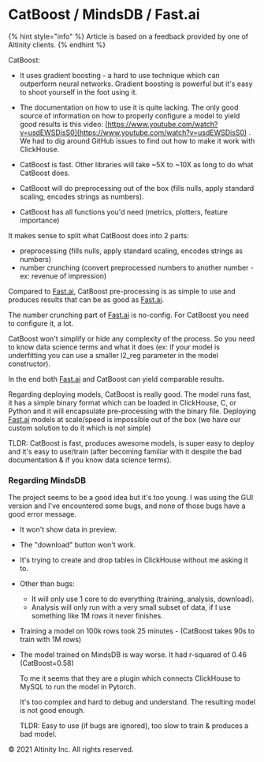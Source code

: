# CatBoost / MindsDB /  Fast.ai

{% hint style="info" %}
Article is based on a feedback provided by one of Altinity clients.
{% endhint %}

CatBoost:

- It uses gradient boosting - a hard to use technique which can outperform neural networks. Gradient boosting is powerful but it's easy to shoot yourself in the foot using it.

- The documentation on how to use it is quite lacking. The only good source of information on how to properly configure a model to yield good results is this video: [https://www.youtube.com/watch?v=usdEWSDisS0](https://www.youtube.com/watch?v=usdEWSDisS0) . We had to dig around GitHub issues to find out how to make it work with ClickHouse.

- CatBoost is fast. Other libraries will take ~5X to ~10X as long to do what CatBoost does.  
- CatBoost will do preprocessing out of the box \(fills nulls, apply standard scaling, encodes strings as numbers\).  
- CatBoost has all functions you'd need \(metrics, plotters, feature importance\)

It makes sense to split what CatBoost does into 2 parts:  
- preprocessing \(fills nulls, apply standard scaling, encodes strings as numbers\)  
- number crunching \(convert preprocessed numbers to another number - ex: revenue of impression\)

Compared to [Fast.ai](http://fast.ai/), CatBoost pre-processing is as simple to use and produces results that can be as good as [Fast.ai](http://fast.ai/). 

The number crunching part of [Fast.ai](http://fast.ai/) is no-config. For CatBoost you need to configure it, a lot.

CatBoost won't simplify or hide any complexity of the process. So you need to know data science terms and what it does \(ex: if your model is underfitting you can use a smaller l2\_reg parameter in the model constructor\).

In the end both [Fast.ai](http://fast.ai/) and CatBoost can yield comparable results.

Regarding deploying models, CatBoost is really good. The model runs fast, it has a simple binary format which can be loaded in ClickHouse, C, or Python and it will encapsulate pre-processing with the binary file. Deploying [Fast.ai](http://fast.ai/) models at scale/speed is impossible out of the box \(we have our custom solution to do it which is not simple\)

TLDR: CatBoost is fast, produces awesome models, is super easy to deploy and it's easy to use/train \(after becoming familiar with it despite the bad documentation & if you know data science terms\).  

### Regarding MindsDB

The project seems to be a good idea but it's too young. I was using the GUI version and I've encountered some bugs, and none of those bugs have a good error message.

* It won't show data in preview.
* The "download" button won't work.
* It's trying to create and drop tables in ClickHouse without me asking it to.

* Other than bugs:
  * It will only use 1 core to do everything \(training, analysis, download\).
  * Analysis will only run with a very small subset of data, if I use something like 1M rows it never finishes.
* Training a model on 100k rows took 25 minutes - \(CatBoost takes 90s to train with 1M rows\)
* The model trained on MindsDB is way worse. It had r-squared of 0.46 \(CatBoost=0.58\)

  To me it seems that they are a plugin which connects ClickHouse to MySQL to run the model in Pytorch.

  It's too complex and hard to debug and understand. The resulting model is not good enough.

  TLDR: Easy to use \(if bugs are ignored\), too slow to train & produces a bad model.

© 2021 Altinity Inc. All rights reserved.
